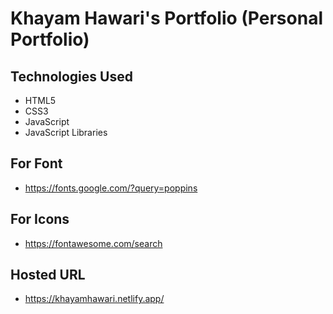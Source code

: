# Khayam Hawari's Portfolio (Personal Portfolio)

## Technologies Used 
- HTML5
- CSS3
- JavaScript 
- JavaScript Libraries

## For Font 
- https://fonts.google.com/?query=poppins

## For Icons
- https://fontawesome.com/search

## Hosted URL
- https://khayamhawari.netlify.app/